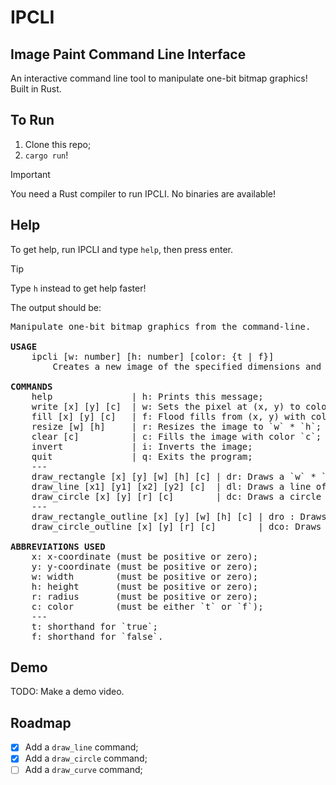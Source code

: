 # IPCLI

## Image Paint Command Line Interface

An interactive command line tool to manipulate one-bit bitmap graphics! Built in Rust.

## To Run

1. Clone this repo;
2. `cargo run`!

> [!IMPORTANT]
> You need a Rust compiler to run IPCLI. No binaries are available!

## Help

To get help, run IPCLI and type `help`, then press enter.

> [!TIP]
> Type `h` instead to get help faster!

The output should be:

<pre>
Manipulate one-bit bitmap graphics from the command-line.

<b>USAGE</b>
    ipcli [w: number] [h: number] [color: {t | f}]
        Creates a new image of the specified dimensions and color.
    
<b>COMMANDS</b>
    help               | h: Prints this message;
    write [x] [y] [c]  | w: Sets the pixel at (x, y) to color `c`;
    fill [x] [y] [c]   | f: Flood fills from (x, y) with color `c`;
    resize [w] [h]     | r: Resizes the image to `w` * `h`;
    clear [c]          | c: Fills the image with color `c`;
    invert             | i: Inverts the image;
    quit               | q: Exits the program;
    ---
    draw_rectangle [x] [y] [w] [h] [c] | dr: Draws a `w` * `h` rectangle of color `c` at (x, y);
    draw_line [x1] [y1] [x2] [y2] [c]  | dl: Draws a line of color `c` from (x1, y1) to (x2, y2);
    draw_circle [x] [y] [r] [c]        | dc: Draws a circle of radius `r` with centre (x, y);
    ---
    draw_rectangle_outline [x] [y] [w] [h] [c] | dro : Draws the outline of a `w` * `h` rectangle at (x, y) with color `c`;
    draw_circle_outline [x] [y] [r] [c]        | dco: Draws the outline of a circle of radius `r` with centre (x, y).

<b>ABBREVIATIONS USED</b>
    x: x-coordinate (must be positive or zero);
    y: y-coordinate (must be positive or zero);
    w: width        (must be positive or zero);
    h: height       (must be positive or zero);
    r: radius       (must be positive or zero);
    c: color        (must be either `t` or `f`);
    ---
    t: shorthand for `true`;
    f: shorthand for `false`.
</pre>

## Demo

TODO: Make a demo video.

## Roadmap

- [x] Add a `draw_line` command;
- [x] Add a `draw_circle` command;
- [ ] Add a `draw_curve` command;
